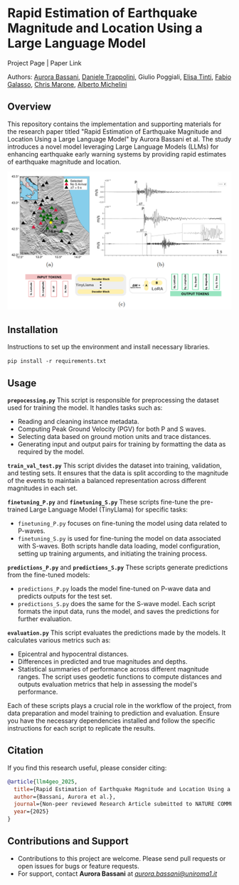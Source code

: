 # Rapid Estimation of Earthquake Magnitude and Location Using a Large Language Model

Project Page | Paper Link

Authors: [Aurora Bassani](https://scholar.google.com/citations?user=CWKSGO8AAAAJ&hl=it&authuser=3&oi=ao), [Daniele Trappolini](https://daniele-trappolini.github.io/), Giulio Poggiali, [Elisa Tinti](https://scholar.google.com/citations?user=DN02TWEAAAAJ&hl=it&oi=ao), [Fabio Galasso](https://scholar.google.com/citations?user=2gSuGBEAAAAJ&hl=it&oi=ao), [Chris Marone](https://scholar.google.com/citations?user=dQnMIVcAAAAJ&hl=it&oi=ao), [Alberto Michelini](https://scholar.google.com/citations?user=y3vfoJ0AAAAJ&hl=it&oi=ao)

## Overview
This repository contains the implementation and supporting materials for the research paper titled "Rapid Estimation of Earthquake Magnitude and Location Using a Large Language Model" by Aurora Bassani et al. The study introduces a novel model leveraging Large Language Models (LLMs) for enhancing earthquake early warning systems by providing rapid estimates of earthquake magnitude and location.

![Descrizione alternativa dell'immagine](image/Model.png "Testo del tooltip")

## Installation
Instructions to set up the environment and install necessary libraries.

```pip install -r requirements.txt```

## Usage

**`prepocessing.py`**
This script is responsible for preprocessing the dataset used for training the model. It handles tasks such as:
- Reading and cleaning instance metadata.
- Computing Peak Ground Velocity (PGV) for both P and S waves.
- Selecting data based on ground motion units and trace distances.
- Generating input and output pairs for training by formatting the data as required by the model.

**`train_val_test.py`**
This script divides the dataset into training, validation, and testing sets. It ensures that the data is split according to the magnitude of the events to maintain a balanced representation across different magnitudes in each set.

**`finetuning_P.py`** and **`finetuning_S.py`**
These scripts fine-tune the pre-trained Large Language Model (TinyLlama) for specific tasks:
- `finetuning_P.py` focuses on fine-tuning the model using data related to P-waves.
- `finetuning_S.py` is used for fine-tuning the model on data associated with S-waves.
Both scripts handle data loading, model configuration, setting up training arguments, and initiating the training process.

**`predictions_P.py`** and **`predictions_S.py`**
These scripts generate predictions from the fine-tuned models:
- `predictions_P.py` loads the model fine-tuned on P-wave data and predicts outputs for the test set.
- `predictions_S.py` does the same for the S-wave model.
Each script formats the input data, runs the model, and saves the predictions for further evaluation.

**`evaluation.py`**
This script evaluates the predictions made by the models. It calculates various metrics such as:
- Epicentral and hypocentral distances.
- Differences in predicted and true magnitudes and depths.
- Statistical summaries of performance across different magnitude ranges.
The script uses geodetic functions to compute distances and outputs evaluation metrics that help in assessing the model's performance.

Each of these scripts plays a crucial role in the workflow of the project, from data preparation and model training to prediction and evaluation. Ensure you have the necessary dependencies installed and follow the specific instructions for each script to replicate the results.

## Citation
If you find this research useful, please consider citing:

```bibtex
@article{llm4geo_2025,
  title={Rapid Estimation of Earthquake Magnitude and Location Using a Large Language Model},
  author={Bassani, Aurora et al.},
  journal={Non-peer reviewed Research Article submitted to NATURE COMMUNICATIONS},
  year={2025}
}
```

## Contributions and Support

- Contributions to this project are welcome. Please send pull requests or open issues for bugs or feature requests.
- For support, contact **Aurora Bassani** at *aurora.bassani@uniroma1.it*
